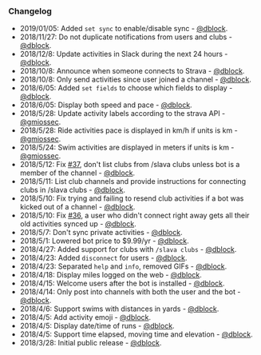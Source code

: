 ### Changelog

* 2019/01/05: Added `set sync` to enable/disable sync - [@dblock](https://github.com/dblock).
* 2018/11/27: Do not duplicate notifications from users and clubs - [@dblock](https://github.com/dblock).
* 2018/12/8: Update activities in Slack during the next 24 hours - [@dblock](https://github.com/dblock).
* 2018/10/8: Announce when someone connects to Strava - [@dblock](https://github.com/dblock).
* 2018/10/8: Only send activities since user joined a channel - [@dblock](https://github.com/dblock).
* 2018/6/05: Added `set fields` to choose which fields to display - [@dblock](https://github.com/dblock).
* 2018/6/05: Display both speed and pace - [@dblock](https://github.com/dblock).
* 2018/5/28: Update activity labels according to the strava API - [@gmiossec](https://github.com/gmiossec).
* 2018/5/28: Ride activities pace is displayed in km/h if units is km - [@gmiossec](https://github.com/gmiossec).
* 2018/5/24: Swim activities are displayed in meters if units is km - [@gmiossec](https://github.com/gmiossec).
* 2018/5/12: Fix [#37](https://github.com/dblock/slack-strava/issues/37), don't list clubs from /slava clubs unless bot is a member of the channel - [@dblock](https://github.com/dblock).
* 2018/5/11: List club channels and provide instructions for connecting clubs in /slava clubs - [@dblock](https://github.com/dblock).
* 2018/5/10: Fix trying and failing to resend club activities if a bot was kicked out of a channel - [@dblock](https://github.com/dblock).
* 2018/5/10: Fix [#36](https://github.com/dblock/slack-strava/issues/36), a user who didn't connect right away gets all their old activities synced up - [@dblock](https://github.com/dblock).
* 2018/5/7: Don't sync private activities - [@dblock](https://github.com/dblock).
* 2018/5/1: Lowered bot price to $9.99/yr - [@dblock](https://github.com/dblock).
* 2018/4/27: Added support for clubs with `/slava clubs` - [@dblock](https://github.com/dblock).
* 2018/4/23: Added `disconnect` for users - [@dblock](https://github.com/dblock).
* 2018/4/23: Separated `help` and `info`, removed GIFs - [@dblock](https://github.com/dblock).
* 2018/4/18: Display miles logged on the web - [@dblock](https://github.com/dblock).
* 2018/4/15: Welcome users after the bot is installed  - [@dblock](https://github.com/dblock).
* 2018/4/14: Only post into channels with both the user and the bot  - [@dblock](https://github.com/dblock).
* 2018/4/6: Support swims with distances in yards - [@dblock](https://github.com/dblock).
* 2018/4/5: Add activity emoji - [@dblock](https://github.com/dblock).
* 2018/4/5: Display date/time of runs - [@dblock](https://github.com/dblock).
* 2018/4/5: Support time elapsed, moving time and elevation - [@dblock](https://github.com/dblock).
* 2018/3/28: Initial public release - [@dblock](https://github.com/dblock).
